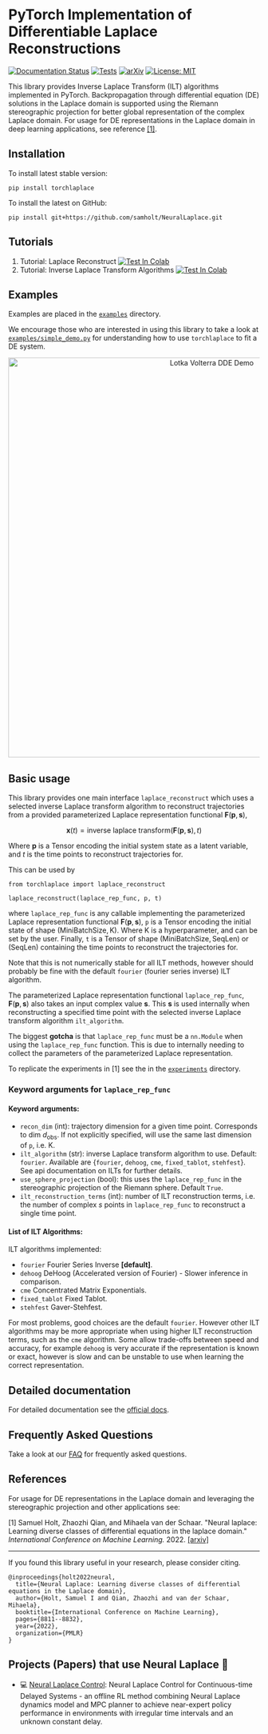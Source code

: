 # PyTorch Implementation of Differentiable Laplace Reconstructions

[![Documentation Status](https://img.shields.io/badge/docs-passing-brightgreen.svg)](https://samholt.github.io/NeuralLaplace/)
[![Tests](https://github.com/samholt/NeuralLaplace/actions/workflows/test.yml/badge.svg)](https://github.com/samholt/NeuralLaplace/actions/workflows/test.yml)
[![arXiv](https://img.shields.io/badge/arXiv-2206.04843-b31b1b.svg)](https://arxiv.org/abs/2206.04843)
[![License: MIT](https://img.shields.io/badge/License-MIT-blue.svg)](https://opensource.org/licenses/MIT)


This library provides Inverse Laplace Transform (ILT) algorithms implemented in PyTorch. Backpropagation through differential equation (DE) solutions in the Laplace domain is supported using the Riemann stereographic projection for better global representation of the complex Laplace domain. For usage for DE representations in the Laplace domain in deep learning applications, see reference [[1]](https://arxiv.org/abs/2206.04843).

## Installation

To install latest stable version:

```
pip install torchlaplace
```

To install the latest on GitHub:

```
pip install git+https://github.com/samholt/NeuralLaplace.git
```

## Tutorials
1. Tutorial: Laplace Reconstruct [![Test In Colab](https://colab.research.google.com/assets/colab-badge.svg)](https://colab.research.google.com/drive/1JCakl2DFzHnBh_C6YXBpnGYKUmBVPN3Y?usp=sharing)
2. Tutorial: Inverse Laplace Transform Algorithms [![Test In Colab](https://colab.research.google.com/assets/colab-badge.svg)](https://colab.research.google.com/drive/1ZNAA9CdXbA8B-Vp3r5Zqx3mM4CojtI6V?usp=sharing)
## Examples

Examples are placed in the [`examples`](./examples) directory.

We encourage those who are interested in using this library to take a look at [`examples/simple_demo.py`](./examples/simple_demo.py) for understanding how to use `torchlaplace` to fit a DE system.

<p align="center">
<img align="middle" src="./assets/lotka_volterra_dde.gif" alt="Lotka Volterra DDE Demo" width="800" />
</p>

## Basic usage

This library provides one main interface `laplace_reconstruct` which uses a selected inverse Laplace transform algorithm to reconstruct trajectories from a provided parameterized Laplace representation functional $\mathbf{F}(\mathbf{p},\mathbf{s})$,

$$\mathbf{x}(t) = \text{inverse laplace transform}(\mathbf{F}(\mathbf{p},\mathbf{s}), t)$$

Where $\mathbf{p}$ is a Tensor encoding the initial system state as a latent variable, and $t$ is the time points to reconstruct trajectories for.

This can be used by

```
from torchlaplace import laplace_reconstruct

laplace_reconstruct(laplace_rep_func, p, t)
```

where `laplace_rep_func` is any callable implementing the parameterized Laplace representation functional $\mathbf{F}(\mathbf{p},\mathbf{s})$, `p` is a Tensor encoding the initial state of shape $(\text{MiniBatchSize},\text{K})$.
Where $\text{K}$ is a hyperparameter, and can be set by the user.
Finally, `t` is a Tensor of shape $(\text{MiniBatchSize},\text{SeqLen})$
or $(\text{SeqLen})$ containing the time points to reconstruct the trajectories for.

Note that this is not numerically stable for all ILT methods, however should probably be fine with the default `fourier` (fourier series inverse) ILT algorithm.

The parameterized Laplace representation functional `laplace_rep_func`, $\mathbf{F}(\mathbf{p},\mathbf{s})$
also takes an input complex value $\mathbf{s}$.
This $\mathbf{s}$ is used internally when reconstructing a specified time point with the selected inverse Laplace transform algorithm `ilt_algorithm`.

The biggest **gotcha** is that `laplace_rep_func` must be a `nn.Module` when using the `laplace_rep_func` function. This is due to internally needing to collect the parameters of the parameterized Laplace representation.

To replicate the experiments in [1] see the in the [`experiments`](./experiments) directory.

### Keyword arguments for `laplace_rep_func`

#### Keyword arguments:

- `recon_dim` (int): trajectory dimension for a given time point. Corresponds to dim $d_{\text{obs}}$. If not explicitly specified, will use the same last dimension of `p`, i.e. $\text{K}$.
- `ilt_algorithm` (str): inverse Laplace transform algorithm to use. Default: `fourier`. Available are {`fourier`, `dehoog`, `cme`, `fixed_tablot`, `stehfest`}. See api documentation on ILTs for further details.
- `use_sphere_projection` (bool): this uses the `laplace_rep_func` in the stereographic projection of the Riemann sphere. Default `True`.
- `ilt_reconstruction_terms` (int): number of ILT reconstruction terms, i.e. the number of complex $s$ points in `laplace_rep_func` to reconstruct a single time point.

#### List of ILT Algorithms:

ILT algorithms implemented:

- `fourier` Fourier Series Inverse **[default]**.
- `dehoog` DeHoog (Accelerated version of Fourier) - Slower inference in comparison.
- `cme` Concentrated Matrix Exponentials.
- `fixed_tablot` Fixed Tablot.
- `stehfest` Gaver-Stehfest.

For most problems, good choices are the default `fourier`. However other ILT algorithms may be more appropriate when using higher ILT reconstruction terms, such as the `cme` algorithm. Some allow trade-offs between speed and accuracy, for example `dehoog` is very accurate if the representation is known or exact, however is slow and can be unstable to use when learning the correct representation.

## Detailed documentation

For detailed documentation see the [official docs](https://samholt.github.io/NeuralLaplace/).

## Frequently Asked Questions

Take a look at our [FAQ](FAQ.md) for frequently asked questions.

## References

For usage for DE representations in the Laplace domain and leveraging the stereographic projection and other applications see:

[1] Samuel Holt, Zhaozhi Qian, and Mihaela van der Schaar. "Neural laplace: Learning diverse classes of
differential equations in the laplace domain." _International Conference on Machine Learning._ 2022. [[arxiv]](https://arxiv.org/abs/2206.04843)

---

If you found this library useful in your research, please consider citing.

```
@inproceedings{holt2022neural,
  title={Neural Laplace: Learning diverse classes of differential equations in the Laplace domain},
  author={Holt, Samuel I and Qian, Zhaozhi and van der Schaar, Mihaela},
  booktitle={International Conference on Machine Learning},
  pages={8811--8832},
  year={2022},
  organization={PMLR}
}

```

## Projects (Papers) that use Neural Laplace 📝
* 💻 [Neural Laplace Control](https://github.com/samholt/NeuralLaplaceControl): Neural Laplace Control for Continuous-time Delayed Systems - an offline RL method combining Neural Laplace dynamics model and MPC planner to achieve near-expert policy performance in environments with irregular time intervals and an unknown constant delay.

